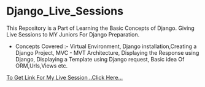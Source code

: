 # Django_Live_Sessions
This Repository is a Part of Learning the Basic Concepts of Django. Giving Live Sessions to MY Juniors For Django Preparation.

* Concepts Covered :- Virtual Environment, Django installation,Creating a Django Project, MVC - MVT Architecture, Displaying the Response using Django, Displaying a Template using Django request, Basic idea Of ORM,Urls,Views etc.

[To Get Link For My Live Session ..Click Here...](https://www.youtube.com/watch?v=8UPmyucl2pQ&t=976s)

